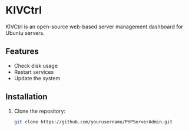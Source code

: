 # KIVCtrl

KIVCtrl is an open-source web-based server management dashboard for Ubuntu servers.

## Features

- Check disk usage
- Restart services
- Update the system

## Installation

1. Clone the repository:
   ```sh
   git clone https://github.com/yourusername/PHPServerAdmin.git
